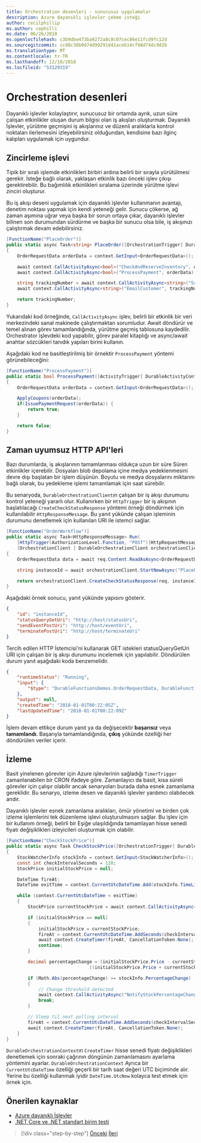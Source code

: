 ```yaml
---
title: Orchestration desenleri - sunucusuz uygulamalar
description: Azure dayanıklı işlevler çekme isteği
author: cecilphillip
ms.author: cephilli
ms.date: 06/26/2018
ms.openlocfilehash: c3b9dbe473ba9272a8c8c07cec86e11fcd9fc12d
ms.sourcegitcommit: ccd8c36b0d74d99291d41aceb14cf98d74dc9d2b
ms.translationtype: MT
ms.contentlocale: tr-TR
ms.lasthandoff: 12/10/2018
ms.locfileid: "53129319"
---
```

# <a name="orchestration-patterns"></a>Orchestration desenleri

Dayanıklı işlevler kolaylaştırır, sunucusuz bir ortamda ayrık, uzun süre çalışan etkinlikler oluşan durum bilgisi olan iş akışları oluşturmak. Dayanıklı İşlevler, yürütme geçmişini iş akışlarınız ve düzenli aralıklarla kontrol noktaları ilerlemesini izleyebilirsiniz olduğundan, kendisine bazı ilginç kalıpları uygulamak için uygundur.

## <a name="function-chaining"></a>Zincirleme işlevi

Tipik bir sıralı işlemde etkinlikleri birbiri ardına belirli bir sırayla yürütülmesi gerekir. İsteğe bağlı olarak, yaklaşan etkinlik bazı önceki işlev çıkışı gerektirebilir. Bu bağımlılık etkinlikleri sıralama üzerinde yürütme işlevi zinciri oluşturur.

Bu iş akışı deseni uygulamak için dayanıklı işlevler kullanmanın avantajı, denetim noktası yapmak için kendi yeteneği gelir. Sunucu çökerse, ağ zaman aşımına uğrar veya başka bir sorun ortaya çıkar, dayanıklı işlevler bilinen son durumundan sürdürme ve başka bir sunucu olsa bile, iş akışınızı çalıştırmak devam edebilirsiniz.

```csharp
[FunctionName("PlaceOrder")]
public static async Task<string> PlaceOrder([OrchestrationTrigger] DurableOrchestrationContext context)
{
    OrderRequestData orderData = context.GetInput<OrderRequestData>();

    await context.CallActivityAsync<bool>("CheckAndReserveInventory", orderData);
    await context.CallActivityAsync<bool>("ProcessPayment", orderData);

    string trackingNumber = await context.CallActivityAsync<string>("ScheduleShipping", orderData);
    await context.CallActivityAsync<string>("EmailCustomer", trackingNumber);

    return trackingNumber;
}
```

Yukarıdaki kod örneğinde, `CallActivityAsync` işlev, belirli bir etkinlik bir veri merkezindeki sanal makinede çalıştırmaktan sorumludur. Await döndürür ve temel alınan görev tamamlandığında, yürütme geçmiş tablosuna kaydedilir. Orchestrator işlevdeki kod yapabilir, görev paralel kitaplığı ve async/await anahtar sözcükleri tanıdık yapıları birini kullanın.

Aşağıdaki kod ne basitleştirilmiş bir örnektir `ProcessPayment` yöntemi görünebileceğini:

```csharp
[FunctionName("ProcessPayment")]
public static bool ProcessPayment([ActivityTrigger] DurableActivityContext context)
{
    OrderRequestData orderData = context.GetInput<OrderRequestData>();

    ApplyCoupons(orderData);
    if(IssuePaymentRequest(orderData)) {
        return true;
    }

    return false;
}
```

## <a name="asynchronous-http-apis"></a>Zaman uyumsuz HTTP API'leri

Bazı durumlarda, iş akışlarının tamamlanması oldukça uzun bir süre Süren etkinlikler içerebilir. Dosyaları blob depolama içine medya yedeklenmesini devre dışı başlatan bir işlem düşünün. Boyutu ve medya dosyalarını miktarını bağlı olarak, bu yedekleme işlemi tamamlamak için saat sürebilir.

Bu senaryoda, `DurableOrchestrationClient`ın çalışan bir iş akışı durumunu kontrol yeteneği yararlı olur. Kullanırken bir `HttpTrigger` bir iş akışının başlatılacağı `CreateCheckStatusResponse` yöntemi örneği döndürmek için kullanılabilir `HttpResponseMessage`. Bu yanıt yükünde çalışan işleminin durumunu denetlemek için kullanılan URI ile istemci sağlar.

```csharp
[FunctionName("OrderWorkflow")]
public static async Task<HttpResponseMessage> Run(
    [HttpTrigger(AuthorizationLevel.Function, "POST")]HttpRequestMessage req,
    [OrchestrationClient ] DurableOrchestrationClient orchestrationClient)
{
    OrderRequestData data = await req.Content.ReadAsAsync<OrderRequestData>();

    string instanceId = await orchestrationClient.StartNewAsync("PlaceOrder", data);

    return orchestrationClient.CreateCheckStatusResponse(req, instanceId);
}
```

Aşağıdaki örnek sonucu, yanıt yükünde yapısını gösterir.

```json
{
    "id": "instanceId",
    "statusQueryGetUri": "http://host/statusUri",
    "sendEventPostUri": "http://host/eventUri",
    "terminatePostUri": "http://host/terminateUri"
}
```

Tercih edilen HTTP İstemcisi'ni kullanarak GET istekleri statusQueryGetUri URI için çalışan bir iş akışı durumunu incelemek için yapılabilir. Döndürülen durum yanıt aşağıdaki koda benzemelidir.

```json
{
    "runtimeStatus": "Running",
    "input": {
        "$type": "DurableFunctionsDemos.OrderRequestData, DurableFunctionsDemos"
    },
    "output": null,
    "createdTime": "2018-01-01T00:22:05Z",
    "lastUpdatedTime": "2018-01-01T00:22:09Z"
}
```

İşlem devam ettikçe durum yanıt ya da değişecektir **başarısız** veya **tamamlandı**. Başarıyla tamamlandığında, **çıkış** yükünde özelliği her döndürülen veriler içerir.

## <a name="monitoring"></a>İzleme

Basit yinelenen görevler için Azure işlevlerinin sağladığı `TimerTrigger` zamanlanabilen bir CRON ifadeye göre. Zamanlayıcı da basit, kısa süreli görevler için çalışır olabilir ancak senaryoları burada daha esnek zamanlama gereklidir. Bu senaryo, izleme desen ve dayanıklı işlevler yardımcı olabilecek andır.

Dayanıklı işlevler esnek zamanlama aralıkları, ömür yönetimi ve birden çok izleme işlemlerini tek düzenleme işlevi oluşturulmasını sağlar. Bu işlev için bir kullanım örneği, belirli bir Eşiğe ulaşıldığında tamamlayan hisse senedi fiyatı değişiklikleri izleyicileri oluşturmak için olabilir.

```csharp
[FunctionName("CheckStockPrice")]
public static async Task CheckStockPrice([OrchestrationTrigger] DurableOrchestrationContext context)
{
    StockWatcherInfo stockInfo = context.GetInput<StockWatcherInfo>();
    const int checkIntervalSeconds = 120;
    StockPrice initialStockPrice = null;

    DateTime fireAt;
    DateTime exitTime = context.CurrentUtcDateTime.Add(stockInfo.TimeLimit);

    while (context.CurrentUtcDateTime < exitTime)
    {
        StockPrice currentStockPrice = await context.CallActivityAsync<StockPrice>("GetStockPrice", stockInfo);

        if (initialStockPrice == null)
        {
            initialStockPrice = currentStockPrice;
            fireAt = context.CurrentUtcDateTime.AddSeconds(checkIntervalSeconds);
            await context.CreateTimer(fireAt, CancellationToken.None);
            continue;
        }

        decimal percentageChange = (initialStockPrice.Price - currentStockPrice.Price) /
                               ((initialStockPrice.Price + currentStockPrice.Price) / 2);

        if (Math.Abs(percentageChange) >= stockInfo.PercentageChange)
        {
            // Change threshold detected
            await context.CallActivityAsync("NotifyStockPercentageChange", currentStockPrice);
            break;
        }

        // Sleep til next polling interval
        fireAt = context.CurrentUtcDateTime.AddSeconds(checkIntervalSeconds);
        await context.CreateTimer(fireAt, CancellationToken.None);
    }
}
```

`DurableOrchestrationContext`ın `CreateTimer` hisse senedi fiyatı değişiklikleri denetlemek için sonraki çağrının döngünün zamanlamasını ayarlama yöntemini ayarlar. `DurableOrchestrationContext` Ayrıca bir `CurrentUtcDateTime` özelliği geçerli bir tarih saat değeri UTC biçiminde alır. Yerine bu özelliği kullanmak iyidir `DateTime.UtcNow` kolayca test etmek için örnek için.

## <a name="recommended-resources"></a>Önerilen kaynaklar

* [Azure dayanıklı İşlevler](https://docs.microsoft.com/azure/azure-functions/durable-functions-overview)
* [.NET Core ve .NET standart birim testi](https://docs.microsoft.com/dotnet/core/testing/)

>[!div class="step-by-step"]
>[Önceki](durable-azure-functions.md)
>[İleri](serverless-business-scenarios.md)